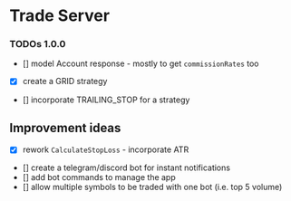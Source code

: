 # Trade Server

### TODOs 1.0.0
* [] model Account response - mostly to get `commissionRates` too
* [x] create a GRID strategy
* [] incorporate TRAILING_STOP for a strategy

## Improvement ideas
* [x] rework `CalculateStopLoss` - incorporate ATR
* [] create a telegram/discord bot for instant notifications
* [] add bot commands to manage the app
* [] allow multiple symbols to be traded with one bot (i.e. top 5 volume)
